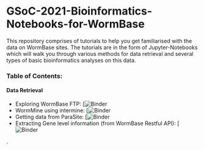 # GSoC-2021-Bioinformatics-Notebooks-for-WormBase

This repository comprises of tutorials to help you get familiarised with the data on WormBase sites. The tutorials are in the form of Jupyter-Notebooks which will walk you through various methods for data retrieval and several types of basic bioinformatics analyses on this data.

### Table of Contents:
#### Data Retrieval
- Exploring WormBase FTP: [![Binder](https://mybinder.org/v2/gh/WormBase/gsoc-2021-bioinformatics-notebooks/0d2771fdb6520bd06e284c4e1a117697b402bcef)
- WormMine using intermine: [![Binder](https://mybinder.org/v2/gh/WormBase/gsoc-2021-bioinformatics-notebooks/0d2771fdb6520bd06e284c4e1a117697b402bcef)
- Getting data from ParaSite: [![Binder](https://mybinder.org/v2/gh/WormBase/gsoc-2021-bioinformatics-notebooks/0d2771fdb6520bd06e284c4e1a117697b402bcef)
- Extracting Gene level information (from WormBase Restful API): [![Binder](https://mybinder.org/v2/gh/WormBase/gsoc-2021-bioinformatics-notebooks/0d2771fdb6520bd06e284c4e1a117697b402bcef)

.
